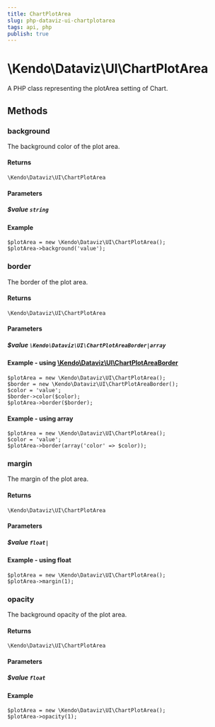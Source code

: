 ```yaml
---
title: ChartPlotArea
slug: php-dataviz-ui-chartplotarea
tags: api, php
publish: true
---
```


# \Kendo\Dataviz\UI\ChartPlotArea

A PHP class representing the plotArea setting of Chart.


## Methods

### background
The background color of the plot area.

#### Returns
`\Kendo\Dataviz\UI\ChartPlotArea`

#### Parameters

##### $value `string`



#### Example 
    $plotArea = new \Kendo\Dataviz\UI\ChartPlotArea();
    $plotArea->background('value');

### border

The border of the plot area.

#### Returns
`\Kendo\Dataviz\UI\ChartPlotArea`

#### Parameters

##### $value `\Kendo\Dataviz\UI\ChartPlotAreaBorder|array`


#### Example - using [\Kendo\Dataviz\UI\ChartPlotAreaBorder](/api/wrappers/php/kendo/dataviz/ui/chartplotareaborder)

    $plotArea = new \Kendo\Dataviz\UI\ChartPlotArea();
    $border = new \Kendo\Dataviz\UI\ChartPlotAreaBorder();
    $color = 'value';
    $border->color($color);
    $plotArea->border($border);

#### Example - using array

    $plotArea = new \Kendo\Dataviz\UI\ChartPlotArea();
    $color = 'value';
    $plotArea->border(array('color' => $color));

### margin
The margin of the plot area.

#### Returns
`\Kendo\Dataviz\UI\ChartPlotArea`

#### Parameters

##### $value `float|`



#### Example  - using float
    $plotArea = new \Kendo\Dataviz\UI\ChartPlotArea();
    $plotArea->margin(1);

### opacity
The background opacity of the plot area.

#### Returns
`\Kendo\Dataviz\UI\ChartPlotArea`

#### Parameters

##### $value `float`



#### Example 
    $plotArea = new \Kendo\Dataviz\UI\ChartPlotArea();
    $plotArea->opacity(1);

